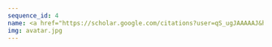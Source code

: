 ```yaml
---
sequence_id: 4
name: <a href="https://scholar.google.com/citations?user=qS_ugJAAAAAJ&hl=en">Izzeddin Gür</a>
img: avatar.jpg
---
```

